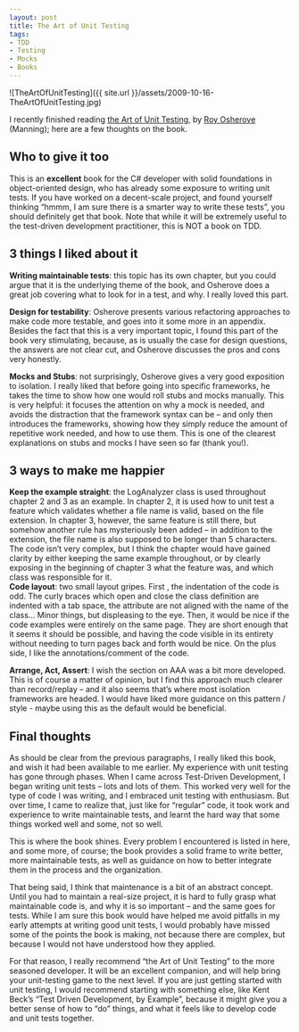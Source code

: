 ```yaml
---
layout: post
title: The Art of Unit Testing
tags:
- TDD
- Testing
- Mocks
- Books
---
```


![TheArtOfUnitTesting]({{ site.url }}/assets/2009-10-16-TheArtOfUnitTesting.jpg)   

I recently finished reading [the Art of Unit Testing](http://www.manning.com/osherove/), by [Roy Osherove](http://weblogs.asp.net/rosherove/default.aspx) (Manning); here are a few thoughts on the book.  

## Who to give it too  

This is an **excellent** book for the C# developer with solid foundations in object-oriented design, who has already some exposure to writing unit tests. If you have worked on a decent-scale project, and found yourself thinking “hmmm, I am sure there is a smarter way to write these tests”, you should definitely get that book. Note that while it will be extremely useful to the test-driven development practitioner, this is NOT a book on TDD.

<!--more-->

## 3 things I liked about it  

**Writing maintainable tests**: this topic has its own chapter, but you could argue that it is the underlying theme of the book, and Osherove does a great job covering what to look for in a test, and why. I really loved this part.   

**Design for testability**: Osherove presents various refactoring approaches to make code more testable, and goes into it some more in an appendix. Besides the fact that this is a very important topic, I found this part of the book very stimulating, because, as is usually the case for design questions, the answers are not clear cut, and Osherove discusses the pros and cons very honestly.  

**Mocks and Stubs**: not surprisingly, Osherove gives a very good exposition to isolation. I really liked that before going into specific frameworks, he takes the time to show how one would roll stubs and mocks manually. This is very helpful: it focuses the attention on why a mock is needed, and avoids the distraction that the framework syntax can be – and only then introduces the frameworks, showing how they simply reduce the amount of repetitive work needed, and how to use them. This is one of the clearest explanations on stubs and mocks I have seen so far (thank you!).  

## 3 ways to make me happier  

**Keep the example straight**: the LogAnalyzer class is used throughout chapter 2 and 3 as an example. In chapter 2, it is used how to unit test a feature which validates whether a file name is valid, based on the file extension. In chapter 3, however, the same feature is still there, but somehow another rule has mysteriously been added – in addition to the extension, the file name is also supposed to be longer than 5 characters. The code isn’t very complex, but I think the chapter would have gained clarity by either keeping the same example throughout, or by clearly exposing in the beginning of chapter 3 what the feature was, and which class was responsible for it.  
**Code layout**: two small layout gripes. First , the indentation of the code is odd. The curly braces which open and close the class definition are indented with a tab space, the attribute are not aligned with the name of the class… Minor things, but displeasing to the eye. Then, it would be nice if the code examples were entirely on the same page. They are short enough that it seems it should be possible, and having the code visible in its entirety without needing to turn pages back and forth would be nice. On the plus side, I like the annotations/comment of the code.  

**Arrange, Act, Assert**: I wish the section on AAA was a bit more developed. This is of course a matter of opinion, but I find this approach much clearer than record/replay – and it also seems that’s where most isolation frameworks are headed. I would have liked more guidance on this pattern / style - maybe using this as the default would be beneficial.  

## Final thoughts  

As should be clear from the previous paragraphs, I really liked this book, and wish it had been available to me earlier. My experience with unit testing has gone through phases. When I came across Test-Driven Development, I began writing unit tests – lots and lots of them. This worked very well for the type of code I was writing, and I embraced unit testing with enthusiasm. But over time, I came to realize that, just like for “regular” code, it took work and experience to write maintainable tests, and learnt the hard way that some things worked well and some, not so well.  

This is where the book shines. Every problem I encountered is listed in here, and some more, of course; the book provides a solid frame to write better, more maintainable tests, as well as guidance on how to better integrate them in the process and the organization.  

That being said, I think that maintenance is a bit of an abstract concept. Until you had to maintain a real-size project, it is hard to fully grasp what maintainable code is, and why it is so important – and the same goes for tests. While I am sure this book would have helped me avoid pitfalls in my early attempts at writing good unit tests, I would probably have missed some of the points the book is making, not because there are complex, but because I would not have understood how they applied.  

For that reason, I really recommend “the Art of Unit Testing” to the more seasoned developer. It will be an excellent companion, and will help bring your unit-testing game to the next level. If you are just getting started with unit testing, I would recommend starting with something else, like Kent Beck’s “Test Driven Development, by Example”, because it might give you a better sense of how to “do” things, and what it feels like to develop code and unit tests together.
